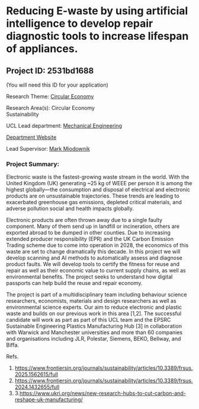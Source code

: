 # Reducing E-waste by using artificial intelligence to develop repair diagnostic tools to increase lifespan of appliances.

## Project ID: **2531bd1688**
(You will need this ID for your application)

Research Theme: [Circular Economy](../themes/circular-economy.md)

Research Area(s):
Circular Economy<br />Sustainability

UCL Lead department: [Mechanical Engineering](../departments/mechanical-engineering.md)

[Department Website](https://www.ucl.ac.uk/mechanical-engineering)

Lead Supervisor: [Mark Miodownik](https://profiles.ucl.ac.uk/35342)

### Project Summary:

Electronic waste is the fastest-growing waste stream in the world. With  the United Kingdom (UK) generating ~25 kg of WEEE per person it is among the highest globally—the consumption and disposal of electrical and electronic products are on unsustainable trajectories. These trends are leading to exacerbated greenhouse gas emissions, depleted critical materials, and adverse pollution social and health impacts globally.

Electronic products are often thrown away due to a single faulty component. Many of them send up in landfill or incineration, others are exported abroad to be dumped in other counties. Due to increasing extended producer responsibility (EPR) and the UK Carbon Emission Trading scheme due to come into operation in 2028, the economics of this waste are set to change dramatically this decade. In this project we will develop scanning and AI methods to automatically assess and diagnose product faults. We will develop tools to certify the fitness for reuse and repair as well as their economic value to current supply chains, as well as environmental benefits. The project seeks to understand how digital passports can help build the reuse and repair economy.

The project is part of a multidisciplinary team including behaviour science researchers, economists, materials and design researchers as well as environmental science experts. Our aim to reduce electronic and plastic waste and builds on our previous work in this area [1,2]. The successful candidate will work as part as part of this UCL team and the EPSRC Sustainable Engineering Plastics Manufacturing Hub [3] in collaboration with Warwick and Manchester universities and more than 60 companies and organisations including JLR, Polestar, Siemens, BEKO, Bellway, and Biffa.

Refs.
1. https://www.frontiersin.org/journals/sustainability/articles/10.3389/frsus.2025.1562615/full
2. https://www.frontiersin.org/journals/sustainability/articles/10.3389/frsus.2024.1432655/full
3. 3.https://www.ukri.org/news/new-research-hubs-to-cut-carbon-and-reshape-uk-manufacturing/
